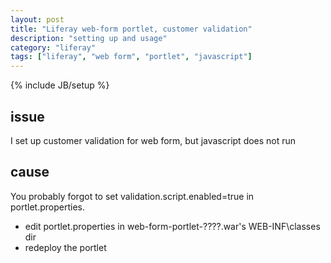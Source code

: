 ```yaml
---
layout: post
title: "Liferay web-form portlet, customer validation"
description: "setting up and usage"
category: "liferay"
tags: ["liferay", "web form", "portlet", "javascript"]
---
```

{% include JB/setup %}

## issue
I set up customer validation for web form, but javascript does not run

## cause
You probably forgot to set validation.script.enabled=true in portlet.properties.

* edit portlet.properties in web-form-portlet-????.war's WEB-INF\classes dir
* redeploy the portlet

